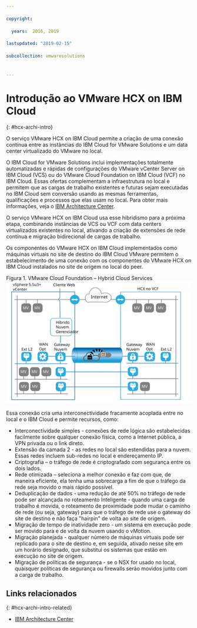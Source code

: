 ```yaml
---

copyright:

  years:  2016, 2019

lastupdated: "2019-02-15"

subcollection: vmwaresolutions


---
```

# Introdução ao VMware HCX on IBM Cloud
{: #hcx-archi-intro}

O serviço VMware HCX on IBM Cloud permite a criação de uma conexão contínua entre as instâncias do IBM Cloud for VMware Solutions e um data center virtualizado do VMware no local.

O IBM Cloud for VMware Solutions inclui implementações totalmente automatizadas e rápidas de configurações do VMware vCenter Server on IBM Cloud (VCS) ou do VMware Cloud Foundation on IBM Cloud (VCF) no IBM Cloud. Essas ofertas complementam a infraestrutura no local e permitem que as cargas de trabalho existentes e futuras sejam executadas no IBM Cloud sem conversão usando as mesmas ferramentas, qualificações e processos que elas usam no local. Para obter mais informações, veja o [IBM Architecture Center](https://www.ibm.com/devops/method/content/architecture/virtualizationArchitecture).

O serviço VMware HCX on IBM Cloud usa esse hibridismo para a próxima etapa, combinando instâncias de VCS ou VCF com data centers virtualizados existentes no local, ativando a criação de extensões de rede contínua e migração bidirecional de cargas de trabalho.

Os componentes do VMware HCX on IBM Cloud implementados como máquinas virtuais no site de destino do IBM Cloud VMware permitem o estabelecimento de uma conexão com os componentes do VMware HCX on IBM Cloud instalados no site de origem no local do peer.

Figura 1. VMware Cloud Foundation – Hybrid Cloud Services
![VMware Cloud Foundation – Hybrid Cloud Services](cloudfoundation_hybrid_cloud_services.svg)

Essa conexão cria uma interconectividade fracamente acoplada entre no local e o IBM Cloud e permite recursos, como:
* Interconectividade simples - conexões de rede lógica são estabelecidas facilmente sobre qualquer conexão física, como a Internet pública, a VPN privada ou o link direto.
* Extensão da camada 2 - as redes no local são estendidas para a nuvem. Essas redes incluem sub-redes no local e endereçamento IP.
* Criptografia – o tráfego de rede é criptografado com segurança entre os dois
lados.
* Rede otimizada – seleciona a melhor conexão e faz com que, de maneira eficiente, ela tenha uma sobrecarga a fim de que o tráfego da rede seja movido o mais rápido possível.
* Deduplicação de dados - uma redução de até 50% no tráfego de rede pode ser alcançada no roteamento Inteligente - quando uma carga de trabalho é movida, o roteamento de proximidade pode mudar o caminho de rede (ou seja, gateway) para que o tráfego de rede use o gateway do site de destino e não faça "hairpin" de volta ao site de origem.
* Migração de tempo de inatividade zero - um sistema em execução pode ser movido para e de volta da nuvem usando o vMotion.
* Migração planejada - qualquer número de máquinas virtuais pode ser replicado para o site de destino e, em seguida, ativado nesse site em um horário designado, que substitui os sistemas que estão em execução no site de origem.
* Migração de políticas de segurança - se o NSX for usado no local, quaisquer políticas de segurança ou firewalls serão
movidos junto com a carga de trabalho.

## Links relacionados
{: #hcx-archi-intro-related}

* [IBM Architecture Center](https://www.ibm.com/devops/method/content/architecture/virtualizationArchitecture)
